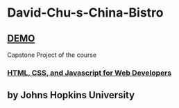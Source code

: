 # David-Chu-s-China-Bistro

## [DEMO](https://cenacrharsh.github.io/David-Chu-s-China-Bistro/)
Capstone Project of the course 

### [HTML, CSS, and Javascript for Web Developers](https://www.coursera.org/learn/html-css-javascript-for-web-developers?)
## by Johns Hopkins University
